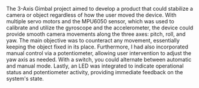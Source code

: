 The 3-Axis Gimbal project aimed to develop a product that could stabilize a camera or object regardless of how the user moved the device. With multiple servo motors and the MPU6050 sensor, which was used to calibrate and utilize the gyroscope and the accelerometer, the device could provide smooth camera movements along the three axes: pitch, roll, and yaw. The main objective was to counteract any movement, essentially keeping the object fixed in its place. Furthermore, I had also incorporated manual control via a potentiometer, allowing user intervention to adjust the yaw axis as needed. With a switch, you could alternate between automatic and manual mode. Lastly, an LED was integrated to indicate operational status and potentiometer activity, providing immediate feedback on the system's state. 
